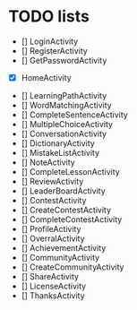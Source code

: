 # TODO lists

- [] LoginActivity
- [] RegisterActivity
- [] GetPasswordActivity
- [x] HomeActivity
- [] LearningPathActivity
- [] WordMatchingActivity
- [] CompleteSentenceActivity
- [] MultipleChoiceActivity
- [] ConversationActivity   
- [] DictionaryActivity
- [] MistakeListActivity
- [] NoteActivity
- [] CompleteLessonActivity
- [] ReviewActivity
- [] LeaderBoardActivity
- [] ContestActivity
- [] CreateContestActivity
- [] CompleteContestActivity
- [] ProfileActivity
- [] OverralActivity
- [] AchievementActivity
- [] CommunityActivity
- [] CreateCommunityActivity
- [] ShareActivity
- [] LicenseActivity
- [] ThanksActivity
